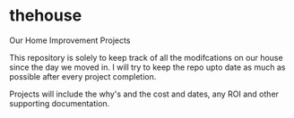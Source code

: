 # thehouse
Our Home Improvement Projects

This repository is solely to keep track of all the modifcations on our house since the day we moved in.
I will try to keep the repo upto date as much as possible after every project completion.

Projects will include the why's and the cost and dates, any ROI and other supporting documentation.
